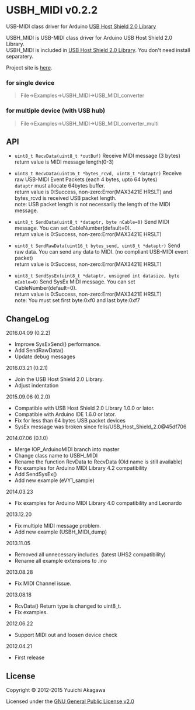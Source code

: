 # USBH_MIDI v0.2.2

USB-MIDI class driver for Arduino [USB Host Shield 2.0 Library][UHS2]

USBH_MIDI is USB-MIDI class driver for Arduino USB Host Shield 2.0 Library.  
USBH_MIDI is included in [USB Host Shield 2.0 Library][UHS2]. You don't need install separatery.

Project site is [here][GHP].

### for single device
> File->Examples->USBH_MIDI->USB_MIDI_converter

### for multiple device (with USB hub)
> File->Examples->USBH_MIDI->USB_MIDI_converter_multi

## API

- `uint8_t RecvData(uint8_t *outBuf)`
  Receive MIDI message (3 bytes)  
  return value is MIDI message length(0-3)

- `uint8_t RecvData(uint16_t *bytes_rcvd, uint8_t *dataptr)`
  Receive raw USB-MIDI Event Packets (each 4 bytes, upto 64 bytes)  
  `dataptr` must allocate 64bytes buffer.  
  return value is 0:Success, non-zero:Error(MAX3421E HRSLT) and bytes_rcvd is received USB packet length.  
  note: USB packet length is not necessarily the length of the MIDI message.

- `uint8_t SendData(uint8_t *dataptr, byte nCable=0)`
  Send MIDI message. You can set CableNumber(default=0).  
  return value is 0:Success, non-zero:Error(MAX3421E HRSLT)

- `uint8_t SendRawData(uint16_t bytes_send, uint8_t *dataptr)`
  Send raw data. You can send any data to MIDI. (no compliant USB-MIDI event packet)  
  return value is 0:Success, non-zero:Error(MAX3421E HRSLT)

- `uint8_t SendSysEx(uint8_t *dataptr, unsigned int datasize, byte nCable=0)`
  Send SysEx MIDI message. You can set CableNumber(default=0).  
  return value is 0:Success, non-zero:Error(MAX3421E HRSLT)  
  note: You must set first byte:0xf0 and last byte:0xf7

## ChangeLog
2016.04.09 (0.2.2)
* Improve SysExSend() performance.
* Add SendRawData()
* Update debug messages

2016.03.21 (0.2.1)
* Join the USB Host Shield 2.0 Library.
* Adjust indentation

2015.09.06 (0.2.0)
* Compatible with USB Host Shield 2.0 Library 1.0.0 or lator.
* Compatible with Arduino IDE 1.6.0 or lator.
* Fix for less than 64 bytes USB packet devices
* SysEx message was broken since felis/USB_Host_Shield_2.0@45df706

2014.07.06 (0.1.0)
* Merge IOP_ArduinoMIDI branch into master
* Change class name to USBH_MIDI
* Rename the function RcvData to RecvData (Old name is still available)
* Fix examples for Arduino MIDI Library 4.2 compatibility
* Add SendSysEx()
* Add new example (eVY1_sample)

2014.03.23
* Fix examples for Arduino MIDI Library 4.0 compatibility and Leonardo

2013.12.20
* Fix multiple MIDI message problem.
* Add new example (USBH_MIDI_dump)

2013.11.05
* Removed all unnecessary includes. (latest UHS2 compatibility)
* Rename all example extensions to .ino

2013.08.28
* Fix MIDI Channel issue.

2013.08.18  
* RcvData() Return type is changed to uint8_t.
* Fix examples.

2012.06.22  
* Support MIDI out and loosen device check

2012.04.21  
* First release


## License

Copyright &copy; 2012-2015 Yuuichi Akagawa

Licensed under the [GNU General Public License v2.0][GPL2]

[GPL2]: http://www.gnu.org/licenses/gpl2.html
[wiki]: https://github.com/YuuichiAkagawa/USBH_MIDI/wiki
[UHS2]: https://github.com/felis/USB_Host_Shield_2.0
[GHP]: http://yuuichiakagawa.github.io/USBH_MIDI/
